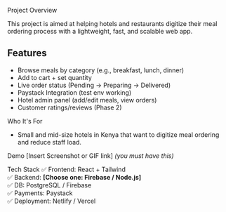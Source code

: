 Project Overview

This project is aimed at helping hotels and restaurants digitize their meal ordering process with a lightweight, fast, and scalable web app.

## Features
- Browse meals by category (e.g., breakfast, lunch, dinner)
- Add to cart + set quantity
- Live order status (Pending → Preparing → Delivered)
- Paystack Integration (test env working)
- Hotel admin panel (add/edit meals, view orders)
- Customer ratings/reviews (Phase 2)

Who It's For
- Small and mid-size hotels in Kenya that want to digitize meal ordering and reduce staff load.

Demo
[Insert Screenshot or GIF link] *(you must have this)*

Tech Stack
✅ Frontend: React + Tailwind  
✅ Backend: **[Choose one: Firebase / Node.js]**  
✅ DB: PostgreSQL / Firebase  
✅ Payments: Paystack  
✅ Deployment: Netlify / Vercel


